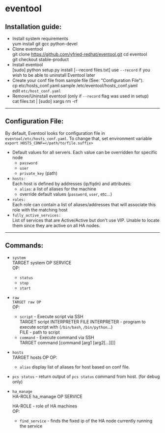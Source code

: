 eventool
=========

Installation guide:
----------------------
* Install system requirements  
      yum install git gcc python-devel
* Clone eventool  
      git clone https://github.com/yfried-redhat/eventool.git
      cd eventool  
      git checkout stable-product
* Install eventool  
      [sudo] python setup.py install [--record files.txt]
    use `--record` if you wish to be able to uninstall Eventool later
* Create your conf file from sample file (See: "Configuration File").  
      cp etc/hosts_conf.yaml.sample /etc/eventool/hosts_conf.yaml  
edit `etc/host_conf.yaml`
* Remove/Uninstall eventool (only if `--record` flag was used in setup)  
      cat files.txt | [sudo] xargs rm -rf

***

Configuration File:
---------------------
By default, Eventool looks for configuration file in `eventool/etc/hosts_conf.yaml`. To change that, set environment variable `export HOSTS_CONF=</path/to/file.suffix>`

* Default values for all servers. Each value can be overridden for specific node  
  * `password`  
  * `user`
  * `private_key` (path)
* `hosts:`  
Each host is defined by addresses (ip/fqdn) and attributes:  
  * `alias`: a list of aliases for the machine
  * override default values (`password`, `user`, etc...)
* `roles:`  
Each role can contain a list of aliases/addresses that will associate this role with the matching host  
* `fully_active_services:`  
List of services that are Active/Active but don't use VIP. Unable to locate them since they are active on all HA nodes.

***  

Commands:
--------------

* `system`  
      TARGET system OP SERVICE  
  OP:  
    * `status`
    * `stop`
    * `start`

* `raw`  
    `TARGET raw OP`  
  OP:  
    * `script` - Execute script via SSH  
          TARGET script INTERPRETER FILE
        INTERPRETER - program to execute script with (`/bin/bash`, `/bin/python`...)  
        FILE - path to script  
    * `command` - Execute command via SSH  
          TARGET command [command [arg1 [arg2[...]]]]
    
* `hosts`  
        TARGET hosts OP
  OP:  
    * `alias` display list of aliases for host based on conf file.  

* `pcs status` - return output of `pcs status` command from host. (for debug only)  
* `ha_manage`  
      HA-ROLE ha_manage OP SERVICE
    
  HA-ROLE - role of HA machines    
  OP:  
    * `find_service` - finds the fixed ip of the HA node currently running the service  
  
